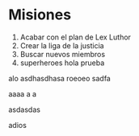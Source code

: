 # Misiones

1. Acabar con el plan de Lex Luthor
2. Crear la liga de la justicia
3. Buscar nuevos miembros
4. superheroes
hola prueba

alo
asdhasdhasa
roeoeo
sadfa

aaaa a a

asdasdas

adios 